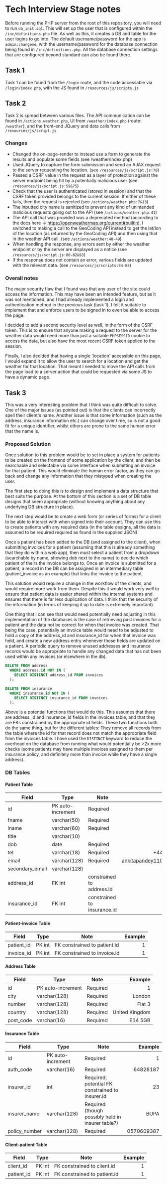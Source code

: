 # Tech Interview Stage notes

Before running the PHP server from the root of this repository,
you will need to run `db_init.sql`. This will set up the user
that is configured within the `/inc/definitions.php` file. As
well as this, it creates a DB and table for the user logins to
go into. The default username/password for the app is
`admin:changeme`, with the username/password for the database
connection being found in `/inc/definitions.php`. All the
database connection settings that are configured beyond standard
can also be found there.

## Task 1

Task 1 can be found from the `/login` route, and the code
accessable via `/login/index.php`, with the JS found in
`/resources/js/scripts.js`

## Task 2

Task 2 is spread between various files. The API communication
can be found in `/actions.weather.php`, UI from
`/weather/index.php` (route: `/weather`), and the front-end
JQuery and data calls from `/resources/js/script.js`

### Changes

* Changed the on-page-render to instead use a form to generate
  the results and populate some fields (see /weather/index.php)
* Used JQuery to capture the form submission and send an AJAX
  request to the server requesting the location. (see
  `/resources/js/script.js:70`)
* Passed a CSRF value in the request as a layer of protection
  against the server endpoint being hit by a potentially
  malicious user (see `/resources/js/script.js:59&75`)
* Check that the user is authenticated (stored in session) and
  that the CSRF token provided belongs to the current session.
  If either of these fails, then the request is rejected
  (see `/actions/weather.php:7&13`)
* The inputted city name is sanitized to prevent any kind of
  unintended malicious requests going out to the API
  (see `/actions/weather.php:41`)
* The API call that was provided was a deprecated method
  (according to the docs here ->
  <https://openweathermap.org/current#builtin>). I switched to
  making a call to the GeoCoding API instead to get the lat/lon
  of the location (as returned by the GeoCoding API) and then
  using that in the weather API call. (see `/actions/weather:48-49`)
* When handling the response, any errors sent by either the
  weather endpoint or by the server are displayed as a notice
  (see `/resources/js/script.js:80-82&93`)
* If the response does not contain an error, various fields
  are updated with the relevant data. (see
  `/resources/js/scripts:84-88`)

### Overall notes

The major security flaw that I found was that any user of the site
could access the information. This may have been an intended feature,
but as it was not mentioned, and I had already implemented a login
and authentication method in the previous task (task 1), I felt it
suitable to implement that and enforce users to be signed in to
even be able to access the page.

I decided to add a second security level as well, in the form of the
CSRF token. This is to ensure that anyone making a request to the
server for the weather data would need more than just a suitable
`PHPSESSID` cookie to access the data, but also have the most recent
CSRF token applied to the session.

Finally, I also decided that having a single 'location' accessible
on this page, I would expand it to allow the user to search for a
location and get the weather for that location. That meant I needed to
move the API calls from the page load to a server action that could be
requested via some JS to have a dynamic page.

## Task 3

This was a very interesting problem that I think was quite difficult
to solve. One of the major issues (as pointed out) is that the clients
can incorrectly spell their client's name. Another issue is that some
information (such as the address, insurance information etc.) can
change over time, so is not a good fit for a unique identifier, whilst
others are prone to the same human error that the name is.

### Proposed Solution

Once solution to this problem would be to set in place a system for
patients to be created on the frontend of some application by the client,
and then be searchable and selectable via some interface when submitting
an invoice for that patient. This would eliminate the human error factor,
as they can go back and change any information that they mistyped when
creating the user.

The first step to doing this is to design and implement a data structure
that best suits the purpose. At the bottom of this section is a set of
DB table designs that seem appropriate (without knowing anything about
any underlying DB structure in place).

The next step would be to create a web form (or series of forms) for a
client to be able to interact with when signed into their account. They
can use this to create patients with any required data (in the table
designs, all the data is assumed to be required required as found in
the supplied JSON)

Once a patient has been added to the DB (and assigned to the client),
when submitting invoices for a patient (assuming that this is already
something that they do within a web app), then must select a patient
from a dropdown (searchable by name, showing dob next to the name) to
decide which patient of theirs the invoice belongs to. Once an invoice
is submitted for a patient, a record in the DB can be assigned in an
intermediary table (patient_invoice as an example) that links the
invoice to the patient.

This solution would require a change in the workflow of the clients,
and would require more work from them. Despite this it would work very
well to ensure that patient data is easier shared within the internal
systems and ensures that there is far less duplication of data. I think
that the security of the information (in terms of keeping it up to date
is extremely important).

One thing that I can see that would need potentially need adjusting in
this implementation of the databases is the case of retrieving past
invoices for a patient and the data not be correct for when that invoice
was created. That being the case, potentially an invoice table would need
to be adjusted to hold a copy of the address_id and insurance_id for when
that invoice was held, and create a new address entry whenever those fields
are updated on a patient. A periodic query to remove unused addresses and
insurance records would be appropriate to handle any changed data that has
not been used within any invoices (or elsewhere in the db).

```sql
DELETE FROM address 
  WHERE address.id NOT IN (
    SELECT DISTINCT address_id FROM invoices
  );

DELETE FROM insurance
  WHERE insurance.id NOT IN (
    SELECT DISTINCT insurance_id FROM invoices
  );
```

Above is a potential functions that would do this. This assumes that there are
address_id and insurance_id fields in the invoices table, and that they are
FKs constrained by the appropriate id fields. These two functions both do the
same thing, but for the different tables: They remove all records from the table
where the id for that record does not match the appropriate field from the
invoices table. I have used the `DISTINCT` keyword to reduce the overhead on the
database from running what would potentially be >2x more checks (some patients
may have multiple invoices assigned to them per insurance policy, and definitely
more than invoice while they have a single address).

### DB Tables

#### Patient Table

| Field           | Type              | Note                        | Example                      |
|-----------------|-------------------|-----------------------------|-----------------------------:|
| id              | PK auto-increment | Required                    | 1                            |
| fname           | varchar(50)       | Required                    | Ankita                       |
| lname           | varchar(60)       | Required                    | Pandey                       |
| title           | varchar(10)       |                             |                              |
| dob             | date              | Required                    | 1989-11-06                   |
| tel             | varchar(18)       | Required                    | +447493992165                |
| email           | varchar(128)      | Required                    | <ankitapandey1106@gmail.com> |
| secondary_email | varchar(128)      |                             |                              |
| address_id      | FK int            | constrained to address.id   | 1                            |
| insurance_id    | FK int            | constrained to insurance.id | 1                            |

#### Patient-invoice Table

| Field      | Type   | Note                         | Example |
|------------|--------|------------------------------|--------:|
| patient_id | PK int | FK constrained to patient.id | 1       |
| invoice_id | PK int | FK constrained to invoice.id | 1       |

#### Address Table

| Field     | Type              | Note     | Example        |
|-----------|-------------------|----------|---------------:|
| id        | PK auto-increment | Required | 1              |
| city      | varchar(128)      | Required | London         |
| number    | varchar(128)      | Required | Flat 3         |
| country   | varchar(128)      | Required | United Kingdom |
| post_code | varchar(16)       | Required | E14 5GB        |

#### Insurance Table

| Field         | Type              | Note                                              | Example    |
|---------------|-------------------|---------------------------------------------------|-----------:|
| id            | PK auto-increment | Required                                          | 1          |
| auth_code     | varchar(16)       | Required                                          | 64828187   |
| insurer_id    | int               | Required, potential FK constrained to insurer.id  | 23         |
| insurer_name  | varchar(128)      | Required (though possibly held in insurer table?) | BUPA       |
| policy_number | varchar(128)      | Required                                          | 0570609387 |

#### Client-patient Table

| Field      | Type   | Note                         | Example |
|------------|--------|------------------------------|--------:|
| client_id  | PK int | FK constrained to client.id  | 1       |
| patient_id | PK int | FK constrained to patient.id | 1       |
